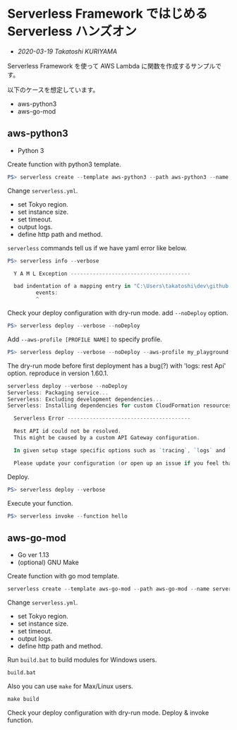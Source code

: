 # Serverless Framework ではじめる Serverless ハンズオン

- _2020-03-19 Takatoshi KURIYAMA_

Serverless Framework を使って AWS Lambda に関数を作成するサンプルです。

以下のケースを想定しています。

- aws-python3
- aws-go-mod

## aws-python3

- Python 3

Create function with python3 template.

```powershell
PS> serverless create --template aws-python3 --path aws-python3 --name serverless-python
```

Change `serverless.yml`.

- set Tokyo region.
- set instance size.
- set timeout.
- output logs.
- define http path and method.

`serverless` commands tell us if we have yaml error like below.

```powershell
PS> serverless info --verbose

  Y A M L Exception --------------------------------------

  bad indentation of a mapping entry in "C:\Users\takatoshi\dev\github.com\krymtkts\serverless-handson\aws-python3\serverless.yml" at line 71, column 4:
         events:
         ^
```

Check your deploy configuration with dry-run mode. add `--noDeploy` option.

```powershell
PS> serverless deploy --verbose --noDeploy
```

Add `--aws-profile [PROFILE NAME]` to specify profile.

```powershell
PS> serverless deploy --verbose --noDeploy --aws-profile my_playground
```

The dry-run mode before first deployment has a bug(?) with 'logs: rest Api' option. reproduce in version 1.60.1.

```powershell
serverless deploy --verbose --noDeploy
Serverless: Packaging service...
Serverless: Excluding development dependencies...
Serverless: Installing dependencies for custom CloudFormation resources...

  Serverless Error ---------------------------------------

  Rest API id could not be resolved.
  This might be caused by a custom API Gateway configuration.

  In given setup stage specific options such as `tracing`, `logs` and `tags` are not supported.

  Please update your configuration (or open up an issue if you feel that there's a way to support your setup).
```

Deploy.

```powershell
PS> serverless deploy --verbose
```

Execute your function.

```powershell
PS> serverless invoke --function hello
```

## aws-go-mod

- Go ver 1.13
- (optional) GNU Make

Create function with go mod template.

```powershell
serverless create --template aws-go-mod --path aws-go-mod --name serverless-go
```

Change `serverless.yml`.

- set Tokyo region.
- set instance size.
- set timeout.
- output logs.
- define http path and method.

Run `build.bat` to build modules for Windows users.

```bat
build.bat
```

Also you can use `make` for Max/Linux users.

```bat
make build
```

Check your deploy configuration with dry-run mode.
Deploy & invoke function.
